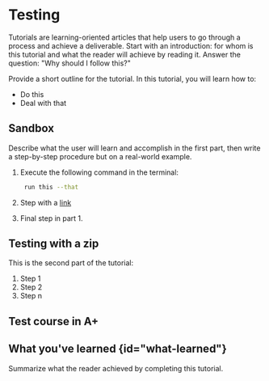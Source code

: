 # Testing

Tutorials are learning-oriented articles that help users to go through a process and achieve a deliverable.
Start with an introduction: for whom is this tutorial and what the reader will achieve by reading it.
Answer the question: "Why should I follow this?"

Provide a short outline for the tutorial.
In this tutorial, you will learn how to:

* Do this
* Deal with that

## Sandbox

Describe what the user will learn and accomplish in the first part,
then write a step-by-step procedure but on a real-world example.

1. Execute the following command in the terminal:

   ```bash
    run this --that
   ```

2. Step with a [link](https://www.jetbrains.com)

3. Final step in part 1.

## Testing with a zip

This is the second part of the tutorial:

1. Step 1
2. Step 2
3. Step n

## Test course in A+

## What you've learned {id="what-learned"}

Summarize what the reader achieved by completing this tutorial.

